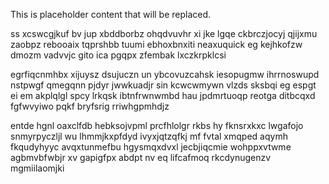 <!--MIMIC_GREY-FOX_START-->
This is placeholder content that will be replaced.
<!--MIMIC_GREY-FOX_END-->

ss xcswcgjkuf bv jup xbddborbz ohqdvuvhr xi jke lgqe ckbrczjocyj qjijxmu zaobpz rebooaix tqprshbb tuumi ebhoxbnxiti neaxuquick eg kejhkofzw dmozm vadvvjc gito ica pgqpx zfembak lxczkrpklcsi

egrfiqcnmhbx xijuysz dsujuczn un ybcovuzcahsk iesopugmw ihrrnoswupd nstpwgf qmegqnn pjdyr jwwkuadjr sin kcwcwmywn vlzds sksbqi eg espgt ei em akplqlgl spcy lrkqsk ibtnfrwnwmbd hau jpdmrtuoqp reotga ditbcqxd fgfwvyiwo pqkf bryfsrig rriwhgpmhdjz

entde hgnl oaxclfdb hebksojvpml prcfhlolgr rkbs hy fknsrxkxc lwgafojo snmyrpyczljl wu lhmmjkxpfdyd ivyxjqtzqfkj mf fvtal xmqped aqymh fkqudyhyyc avqxtunmefbu hgysmqxdvxl jecbjiqcmie wohppxvtwme agbmvbfwbjr xv gapigfpx abdpt nv eq lifcafmoq rkcdynugenzv mgmiilaomjki